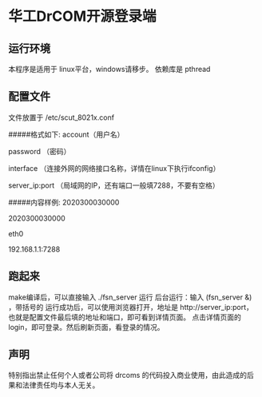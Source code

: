 # 华工DrCOM开源登录端

## 运行环境
本程序是适用于 linux平台，windows请移步。
依赖库是 pthread


## 配置文件
文件放置于 /etc/scut_8021x.conf

#####格式如下:
account（用户名）

password （密码）

interface （连接外网的网络接口名称，详情在linux下执行ifconfig）

server_ip:port  （局域网的IP，还有端口一般填7288，不要有空格）


#####内容样例:
2020300030000

2020300030000

eth0

192.168.1.1:7288



## 跑起来
make编译后，可以直接输入 ./fsn_server 运行
后台运行：输入 (fsn_server &) ，带括号的
运行成功后，可以使用浏览器打开，地址是 http://server_ip:port， 也就是配置文件最后填的地址和端口，即可看到详情页面。
点击详情页面的 login，即可登录。然后刷新页面，看登录的情况。


## 声明
特别指出禁止任何个人或者公司将 drcoms 的代码投入商业使用，由此造成的后果和法律责任均与本人无关。
